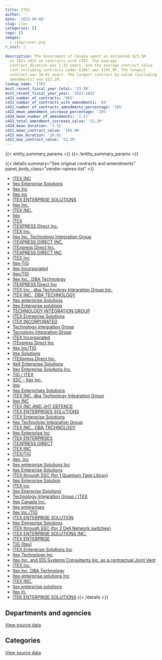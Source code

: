 ```yaml
---
title: ITEX
author: ''
date: '2022-09-08'
slug: itex
categories: []
tags: []
images:
  - /img/cover.png
r_init: |-
  
description: The Government of Canada spent an estimated $23.5M
  in 2021-2022 on contracts with ITEX. The average
  contract duration was 1.32 years, and the average contract value
  (not including contracts under $10k) was $195.9K. The longest
  contract was 10.01 years. The largest contract by value (including
  amendments) was $23.1M.
lookup_name: 'ITEX'
most_recent_fiscal_year_total: '23.5M'
most_recent_fiscal_year_year: '2021-2022'
s431_number_of_contracts: '902'
s431_number_of_contracts_with_amendments: '94'
s431_number_of_contracts_amendments_percentage: '10%'
s432_mean_amendment_increase_percentage: '28%'
s434_mean_number_of_amendments: '1.27'
s433_total_amendment_increase_value: '22.2M'
s424_mean_duration: '1.32'
s421_mean_contract_value: '195.9K'
s425_max_duration: '10.01'
s422_max_contract_value: '23.1M'
---
```


<script src="/rmarkdown-libs/htmlwidgets/htmlwidgets.js"></script>
<link href="/rmarkdown-libs/datatables-css/datatables-crosstalk.css" rel="stylesheet" />
<script src="/rmarkdown-libs/datatables-binding/datatables.js"></script>
<script src="/rmarkdown-libs/jquery/jquery-3.6.0.min.js"></script>
<link href="/rmarkdown-libs/dt-core-bootstrap/css/dataTables.bootstrap.min.css" rel="stylesheet" />
<link href="/rmarkdown-libs/dt-core-bootstrap/css/dataTables.bootstrap.extra.css" rel="stylesheet" />
<script src="/rmarkdown-libs/dt-core-bootstrap/js/jquery.dataTables.min.js"></script>
<script src="/rmarkdown-libs/dt-core-bootstrap/js/dataTables.bootstrap.min.js"></script>
<link href="/rmarkdown-libs/crosstalk/css/crosstalk.min.css" rel="stylesheet" />
<script src="/rmarkdown-libs/crosstalk/js/crosstalk.min.js"></script>
<script src="/rmarkdown-libs/htmlwidgets/htmlwidgets.js"></script>
<link href="/rmarkdown-libs/datatables-css/datatables-crosstalk.css" rel="stylesheet" />
<script src="/rmarkdown-libs/datatables-binding/datatables.js"></script>
<script src="/rmarkdown-libs/jquery/jquery-3.6.0.min.js"></script>
<link href="/rmarkdown-libs/dt-core-bootstrap/css/dataTables.bootstrap.min.css" rel="stylesheet" />
<link href="/rmarkdown-libs/dt-core-bootstrap/css/dataTables.bootstrap.extra.css" rel="stylesheet" />
<script src="/rmarkdown-libs/dt-core-bootstrap/js/jquery.dataTables.min.js"></script>
<script src="/rmarkdown-libs/dt-core-bootstrap/js/dataTables.bootstrap.min.js"></script>
<link href="/rmarkdown-libs/crosstalk/css/crosstalk.min.css" rel="stylesheet" />
<script src="/rmarkdown-libs/crosstalk/js/crosstalk.min.js"></script>

{{< entity_summary_params >}}
{{< /entity_summary_params >}}

{{< details summary="See original contracts and amendments" panel_body_class="vendor-names-list" >}}
- [ITEX INC](https://search.open.canada.ca/en/ct/?sort=contract_value_f%20desc&page=1&search_text=%22ITEX%20INC%22)
- [Itex Enterprise Solutions](https://search.open.canada.ca/en/ct/?sort=contract_value_f%20desc&page=1&search_text=%22Itex%20Enterprise%20Solutions%22)
- [Itex Inc](https://search.open.canada.ca/en/ct/?sort=contract_value_f%20desc&page=1&search_text=%22Itex%20Inc%22)
- [Itex inc](https://search.open.canada.ca/en/ct/?sort=contract_value_f%20desc&page=1&search_text=%22Itex%20inc%22)
- [ITEX ENTERPRISE SOLUTIONS](https://search.open.canada.ca/en/ct/?sort=contract_value_f%20desc&page=1&search_text=%22ITEX%20ENTERPRISE%20SOLUTIONS%22)
- [Itex Inc.](https://search.open.canada.ca/en/ct/?sort=contract_value_f%20desc&page=1&search_text=%22Itex%20Inc.%22)
- [ITEX INC.](https://search.open.canada.ca/en/ct/?sort=contract_value_f%20desc&page=1&search_text=%22ITEX%20INC.%22)
- [Itex](https://search.open.canada.ca/en/ct/?sort=contract_value_f%20desc&page=1&search_text=%22Itex%22)
- [ITEX](https://search.open.canada.ca/en/ct/?sort=contract_value_f%20desc&page=1&search_text=%22ITEX%22)
- [ITEXPRESS Direct Inc.](https://search.open.canada.ca/en/ct/?sort=contract_value_f%20desc&page=1&search_text=%22ITEXPRESS%20Direct%20Inc.%22)
- [ITEX Inc.](https://search.open.canada.ca/en/ct/?sort=contract_value_f%20desc&page=1&search_text=%22ITEX%20Inc.%22)
- [Itex Inc. Technology Integration Group](https://search.open.canada.ca/en/ct/?sort=contract_value_f%20desc&page=1&search_text=%22Itex%20Inc.%20Technology%20Integration%20Group%22)
- [ITEXPRESS DIRECT INC.](https://search.open.canada.ca/en/ct/?sort=contract_value_f%20desc&page=1&search_text=%22ITEXPRESS%20DIRECT%20INC.%22)
- [ITExpress Direct Inc.](https://search.open.canada.ca/en/ct/?sort=contract_value_f%20desc&page=1&search_text=%22ITExpress%20Direct%20Inc.%22)
- [ITEXPRESS DIRECT INC](https://search.open.canada.ca/en/ct/?sort=contract_value_f%20desc&page=1&search_text=%22ITEXPRESS%20DIRECT%20INC%22)
- [ITEX Inc](https://search.open.canada.ca/en/ct/?sort=contract_value_f%20desc&page=1&search_text=%22ITEX%20Inc%22)
- [Itex-TIG](https://search.open.canada.ca/en/ct/?sort=contract_value_f%20desc&page=1&search_text=%22Itex-TIG%22)
- [Itex Incorporated](https://search.open.canada.ca/en/ct/?sort=contract_value_f%20desc&page=1&search_text=%22Itex%20Incorporated%22)
- [Itex/TIG](https://search.open.canada.ca/en/ct/?sort=contract_value_f%20desc&page=1&search_text=%22Itex%2fTIG%22)
- [Itex Inc..,DBA Technology](https://search.open.canada.ca/en/ct/?sort=contract_value_f%20desc&page=1&search_text=%22Itex%20Inc..%2cDBA%20Technology%22)
- [ITEXPRESS Direct Inc](https://search.open.canada.ca/en/ct/?sort=contract_value_f%20desc&page=1&search_text=%22ITEXPRESS%20Direct%20Inc%22)
- [ITEX Inc., dba Technology Integration Group Inc.](https://search.open.canada.ca/en/ct/?sort=contract_value_f%20desc&page=1&search_text=%22ITEX%20Inc.%2c%20dba%20Technology%20Integration%20Group%20Inc.%22)
- [ITEX INC., DBA TECHNOLOGY](https://search.open.canada.ca/en/ct/?sort=contract_value_f%20desc&page=1&search_text=%22ITEX%20INC.%2c%20DBA%20TECHNOLOGY%22)
- [Itex enterprise Solutions](https://search.open.canada.ca/en/ct/?sort=contract_value_f%20desc&page=1&search_text=%22Itex%20enterprise%20Solutions%22)
- [Itex Enterprise solutions](https://search.open.canada.ca/en/ct/?sort=contract_value_f%20desc&page=1&search_text=%22Itex%20Enterprise%20solutions%22)
- [TECHNOLOGY INTEGRATION GROUP](https://search.open.canada.ca/en/ct/?sort=contract_value_f%20desc&page=1&search_text=%22TECHNOLOGY%20INTEGRATION%20GROUP%22)
- [ITEX Entreprise Solutions](https://search.open.canada.ca/en/ct/?sort=contract_value_f%20desc&page=1&search_text=%22ITEX%20Entreprise%20Solutions%22)
- [ITEX INCORPORATED](https://search.open.canada.ca/en/ct/?sort=contract_value_f%20desc&page=1&search_text=%22ITEX%20INCORPORATED%22)
- [Technology Integration Group](https://search.open.canada.ca/en/ct/?sort=contract_value_f%20desc&page=1&search_text=%22Technology%20Integration%20Group%22)
- [Tecnology Integration Group](https://search.open.canada.ca/en/ct/?sort=contract_value_f%20desc&page=1&search_text=%22Tecnology%20Integration%20Group%22)
- [ITEX Incorporated](https://search.open.canada.ca/en/ct/?sort=contract_value_f%20desc&page=1&search_text=%22ITEX%20Incorporated%22)
- [ITExpress Direct Inc](https://search.open.canada.ca/en/ct/?sort=contract_value_f%20desc&page=1&search_text=%22ITExpress%20Direct%20Inc%22)
- [Itex Inc/TIG](https://search.open.canada.ca/en/ct/?sort=contract_value_f%20desc&page=1&search_text=%22Itex%20Inc%2fTIG%22)
- [Itex Solutions](https://search.open.canada.ca/en/ct/?sort=contract_value_f%20desc&page=1&search_text=%22Itex%20Solutions%22)
- [ITEXpress Direct Inc.](https://search.open.canada.ca/en/ct/?sort=contract_value_f%20desc&page=1&search_text=%22ITEXpress%20Direct%20Inc.%22)
- [IteX Enterprise Solutions](https://search.open.canada.ca/en/ct/?sort=contract_value_f%20desc&page=1&search_text=%22IteX%20Enterprise%20Solutions%22)
- [Itex Enterprise Solutions Inc.](https://search.open.canada.ca/en/ct/?sort=contract_value_f%20desc&page=1&search_text=%22Itex%20Enterprise%20Solutions%20Inc.%22)
- [TIG / ITEX](https://search.open.canada.ca/en/ct/?sort=contract_value_f%20desc&page=1&search_text=%22TIG%20%2f%20ITEX%22)
- [SSC - Itex Inc.](https://search.open.canada.ca/en/ct/?sort=contract_value_f%20desc&page=1&search_text=%22SSC%20-%20Itex%20Inc.%22)
- [itex](https://search.open.canada.ca/en/ct/?sort=contract_value_f%20desc&page=1&search_text=%22itex%22)
- [Itex Enterprises Solutions](https://search.open.canada.ca/en/ct/?sort=contract_value_f%20desc&page=1&search_text=%22Itex%20Enterprises%20Solutions%22)
- [ITEX INC. dba Technology Integration Group](https://search.open.canada.ca/en/ct/?sort=contract_value_f%20desc&page=1&search_text=%22ITEX%20INC.%20dba%20Technology%20Integration%20Group%22)
- [Itex INC](https://search.open.canada.ca/en/ct/?sort=contract_value_f%20desc&page=1&search_text=%22Itex%20INC%22)
- [ITEX INC AND JHT DEFENCE](https://search.open.canada.ca/en/ct/?sort=contract_value_f%20desc&page=1&search_text=%22ITEX%20INC%20AND%20JHT%20DEFENCE%22)
- [ITEX ENTERPRISES SOLUTIONS](https://search.open.canada.ca/en/ct/?sort=contract_value_f%20desc&page=1&search_text=%22ITEX%20ENTERPRISES%20SOLUTIONS%22)
- [ITEX Enterprise Solutions](https://search.open.canada.ca/en/ct/?sort=contract_value_f%20desc&page=1&search_text=%22ITEX%20Enterprise%20Solutions%22)
- [Itex Technology Integration Group](https://search.open.canada.ca/en/ct/?sort=contract_value_f%20desc&page=1&search_text=%22Itex%20Technology%20Integration%20Group%22)
- [ITEX INC..,DBA TRCHNOLOGY](https://search.open.canada.ca/en/ct/?sort=contract_value_f%20desc&page=1&search_text=%22ITEX%20INC..%2cDBA%20TRCHNOLOGY%22)
- [Itex Enterprise Inc](https://search.open.canada.ca/en/ct/?sort=contract_value_f%20desc&page=1&search_text=%22Itex%20Enterprise%20Inc%22)
- [ITEX ENTERPRISES](https://search.open.canada.ca/en/ct/?sort=contract_value_f%20desc&page=1&search_text=%22ITEX%20ENTERPRISES%22)
- [ITEXPRESS DIRECT](https://search.open.canada.ca/en/ct/?sort=contract_value_f%20desc&page=1&search_text=%22ITEXPRESS%20DIRECT%22)
- [ITEX INC](https://search.open.canada.ca/en/ct/?sort=contract_value_f%20desc&page=1&search_text=%22ITEX%20%20INC%22)
- [ITEX/TIG](https://search.open.canada.ca/en/ct/?sort=contract_value_f%20desc&page=1&search_text=%22ITEX%2fTIG%22)
- [Itex. Inc](https://search.open.canada.ca/en/ct/?sort=contract_value_f%20desc&page=1&search_text=%22Itex.%20Inc%22)
- [Itex enterprise Solutions Inc](https://search.open.canada.ca/en/ct/?sort=contract_value_f%20desc&page=1&search_text=%22Itex%20enterprise%20Solutions%20Inc%22)
- [itex Enterprise Solutions](https://search.open.canada.ca/en/ct/?sort=contract_value_f%20desc&page=1&search_text=%22itex%20Enterprise%20Solutions%22)
- [ITEX through SSC (for 1 Quantum Tape Libray)](https://search.open.canada.ca/en/ct/?sort=contract_value_f%20desc&page=1&search_text=%22ITEX%20through%20SSC%20%28for%201%20Quantum%20Tape%20Libray%29%22)
- [Itex Enterprise Solution](https://search.open.canada.ca/en/ct/?sort=contract_value_f%20desc&page=1&search_text=%22Itex%20Enterprise%20Solution%22)
- [ITEX inc](https://search.open.canada.ca/en/ct/?sort=contract_value_f%20desc&page=1&search_text=%22ITEX%20inc%22)
- [Itex Enerprise Solutions](https://search.open.canada.ca/en/ct/?sort=contract_value_f%20desc&page=1&search_text=%22Itex%20Enerprise%20Solutions%22)
- [Technology Integration Group / ITEX](https://search.open.canada.ca/en/ct/?sort=contract_value_f%20desc&page=1&search_text=%22Technology%20Integration%20Group%20%2f%20ITEX%22)
- [Itex Canada Inc.](https://search.open.canada.ca/en/ct/?sort=contract_value_f%20desc&page=1&search_text=%22Itex%20Canada%20Inc.%22)
- [itex enterprises](https://search.open.canada.ca/en/ct/?sort=contract_value_f%20desc&page=1&search_text=%22itex%20enterprises%22)
- [Itex Inc./TIG](https://search.open.canada.ca/en/ct/?sort=contract_value_f%20desc&page=1&search_text=%22Itex%20Inc.%2fTIG%22)
- [ITEX ENTERPRISE SOLUTION](https://search.open.canada.ca/en/ct/?sort=contract_value_f%20desc&page=1&search_text=%22ITEX%20ENTERPRISE%20SOLUTION%22)
- [Itex Entreprise Solutions](https://search.open.canada.ca/en/ct/?sort=contract_value_f%20desc&page=1&search_text=%22Itex%20Entreprise%20Solutions%22)
- [ITEX through SSC (for 2 Dell Network switches)](https://search.open.canada.ca/en/ct/?sort=contract_value_f%20desc&page=1&search_text=%22ITEX%20through%20SSC%20%28for%202%20Dell%20Network%20switches%29%22)
- [ITEX ENTERPRISE SOLUTIONS INC.](https://search.open.canada.ca/en/ct/?sort=contract_value_f%20desc&page=1&search_text=%22ITEX%20ENTERPRISE%20SOLUTIONS%20INC.%22)
- [ITEX ENTERPRISE](https://search.open.canada.ca/en/ct/?sort=contract_value_f%20desc&page=1&search_text=%22ITEX%20ENTERPRISE%22)
- [TIG (Itex)](https://search.open.canada.ca/en/ct/?sort=contract_value_f%20desc&page=1&search_text=%22TIG%20%28Itex%29%22)
- [ITEX Enterprise Solutions Inc](https://search.open.canada.ca/en/ct/?sort=contract_value_f%20desc&page=1&search_text=%22ITEX%20Enterprise%20Solutions%20Inc%22)
- [Itex Technology Inc](https://search.open.canada.ca/en/ct/?sort=contract_value_f%20desc&page=1&search_text=%22Itex%20Technology%20Inc%22)
- [Itex Inc. and IDS Systems Consultants Inc. as a contractual Joint Vent](https://search.open.canada.ca/en/ct/?sort=contract_value_f%20desc&page=1&search_text=%22Itex%20Inc.%20and%20IDS%20Systems%20Consultants%20Inc.%20as%20a%20contractual%20Joint%20Vent%22)
- [ITEX Inc,](https://search.open.canada.ca/en/ct/?sort=contract_value_f%20desc&page=1&search_text=%22ITEX%20Inc%2c%22)
- [Itex Inc.,DBA Technology](https://search.open.canada.ca/en/ct/?sort=contract_value_f%20desc&page=1&search_text=%22Itex%20Inc.%2cDBA%20Technology%22)
- [Itex enterprise solutions Inc](https://search.open.canada.ca/en/ct/?sort=contract_value_f%20desc&page=1&search_text=%22Itex%20enterprise%20solutions%20Inc%22)
- [ITEX INC.](https://search.open.canada.ca/en/ct/?sort=contract_value_f%20desc&page=1&search_text=%22ITEX%20%20%20%20INC.%22)
- [itex enterprise solutions](https://search.open.canada.ca/en/ct/?sort=contract_value_f%20desc&page=1&search_text=%22itex%20enterprise%20solutions%22)
- [Itex In.](https://search.open.canada.ca/en/ct/?sort=contract_value_f%20desc&page=1&search_text=%22Itex%20In.%22)
- [ITEK ENTERPRISE SOLUTIONS](https://search.open.canada.ca/en/ct/?sort=contract_value_f%20desc&page=1&search_text=%22ITEK%20ENTERPRISE%20SOLUTIONS%22)
{{< /details >}}

## Departments and agencies

<div id="htmlwidget-1" style="width:100%;height:auto;" class="datatables html-widget"></div>
<script type="application/json" data-for="htmlwidget-1">{"x":{"style":"bootstrap","filter":"none","vertical":false,"data":[["<a href=\"/departments/aafc-aac/\">Agriculture and Agri-Food Canada<\/a>","<a href=\"/departments/aandc-aadnc/\">Crown-Indigenous Relations and Northern Affairs Canada<\/a>","<a href=\"/departments/atssc-scdata/\">Administrative Tribunals Support Service of Canada<\/a>","<a href=\"/departments/cas-satj/\">Courts Administration Service<\/a>","<a href=\"/departments/cbsa-asfc/\">Canada Border Services Agency<\/a>","<a href=\"/departments/cgc-ccg/\">Canadian Grain Commission<\/a>","<a href=\"/departments/cic/\">Immigration, Refugees and Citizenship Canada<\/a>","<a href=\"/departments/cihr-irsc/\">Canadian Institutes of Health Research<\/a>","<a href=\"/departments/cnsc-ccsn/\">Canadian Nuclear Safety Commission<\/a>","<a href=\"/departments/cpc-cpp/\">Civilian Review and Complaints Commission for the RCMP<\/a>","<a href=\"/departments/cra-arc/\">Canada Revenue Agency<\/a>","<a href=\"/departments/csa-asc/\">Canadian Space Agency<\/a>","<a href=\"/departments/csps-efpc/\">Canada School of Public Service<\/a>","<a href=\"/departments/cta-otc/\">Canadian Transportation Agency<\/a>","<a href=\"/departments/dfatd-maecd/\">Global Affairs Canada<\/a>","<a href=\"/departments/dfo-mpo/\">Fisheries and Oceans Canada<\/a>","<a href=\"/departments/dnd-mdn/\">National Defence<\/a>","<a href=\"/departments/ec/\">Environment and Climate Change Canada<\/a>","<a href=\"/departments/esdc-edsc/\">Employment and Social Development Canada<\/a>","<a href=\"/departments/fja-cmf/\">Office of the Commissioner for Federal Judicial Affairs Canada<\/a>","<a href=\"/departments/hc-sc/\">Health Canada<\/a>","<a href=\"/departments/ic/\">Innovation, Science and Economic Development Canada<\/a>","<a href=\"/departments/ijc-cmi/\">International Joint Commission<\/a>","<a href=\"/departments/isc-sac/\">Indigenous Services Canada<\/a>","<a href=\"/departments/lac-bac/\">Library and Archives Canada<\/a>","<a href=\"/departments/mgerc-ceegm/\">Military Grievances External Review Committee<\/a>","<a href=\"/departments/nrc-cnrc/\">National Research Council Canada<\/a>","<a href=\"/departments/nrcan-rncan/\">Natural Resources Canada<\/a>","<a href=\"/departments/nserc-crsng/\">Natural Sciences and Engineering Research Council of Canada<\/a>","<a href=\"/departments/oag-bvg/\">Office of the Auditor General of Canada<\/a>","<a href=\"/departments/ocl-cal/\">Office of the Commissioner of Lobbying of Canada<\/a>","<a href=\"/departments/oic-ci/\">Office of the Information Commissioner of Canada<\/a>","<a href=\"/departments/opc-cpvp/\">Office of the Privacy Commissioner of Canada<\/a>","<a href=\"/departments/osfi-bsif/\">Office of the Superintendent of Financial Institutions Canada<\/a>","<a href=\"/departments/osgg-bsgg/\">Office of the Secretary to the Governor General<\/a>","<a href=\"/departments/pc/\">Parks Canada<\/a>","<a href=\"/departments/pch/\">Canadian Heritage<\/a>","<a href=\"/departments/pco-bcp/\">Privy Council Office<\/a>","<a href=\"/departments/phac-aspc/\">Public Health Agency of Canada<\/a>","<a href=\"/departments/psc-cfp/\">Public Service Commission of Canada<\/a>","<a href=\"/departments/pwgsc-tpsgc/\">Public Services and Procurement Canada<\/a>","<a href=\"/departments/rcmp-grc/\">Royal Canadian Mounted Police<\/a>","<a href=\"/departments/sirc-csars/\">Security Intelligence Review Committee<\/a>","<a href=\"/departments/ssc-spc/\">Shared Services Canada<\/a>","<a href=\"/departments/tbs-sct/\">Treasury Board of Canada Secretariat<\/a>","<a href=\"/departments/tc/\">Transport Canada<\/a>","<a href=\"/departments/wage/\">Department for Women and Gender Equality<\/a>"],[15311.5,130929.04,299565.53,193479.33,28459.57,null,86439.79,28954.14,99818.78,null,295628.98,null,null,null,33487.1,362479.47,11001079.39,23521.35,null,53296.89,28625.02,65580.91,10494.57,null,181617.67,9888.43,31504.4,102981.31,72335.58,537637.29,29313,19115.5,43961.04,1115030.8,8255.05,37031.38,null,null,20420.4,null,null,391986.62,49195.72,21372497.64,115043.77,11890.16,null],[null,122020.67,18212.85,27929.29,66610.71,125193.92,16404.55,37494.37,null,27905.25,183910.02,46196.96,10144.24,null,169926.31,195784.96,10351534.13,null,26102.99,9010.23,null,48188.84,null,null,null,64915.11,14900.52,58621.95,326326.73,11881.66,6065.04,null,122417.31,129095.84,27615.11,60252.43,35739.1,null,null,null,13739.51,89377.83,null,11448962.54,null,null,21866.87],[17967,null,324916.62,117646.21,23072.74,76381.97,14677.53,41504.37,null,null,31871.56,null,938.72,null,40718.11,93198.32,5395452.8,11537.51,71731.46,5109.38,12581.42,67874.56,null,355.88,null,27777.88,6761.58,47054.74,11671.26,28056.74,null,null,47532.36,184485.95,10827.74,161711.95,null,38443.09,null,32.26,null,33083.08,null,14507653.65,null,null,null],[null,null,121397.14,120655.15,10636.05,null,14677.53,37714.16,null,12199.49,10752.1,13081.86,24402.97,17335.02,null,16666.37,7216391.83,12496.12,108471.93,38613.49,5020.36,58537.64,null,18251.67,null,18504.97,null,8921.05,33049.83,192895.54,null,null,31767.97,126269.91,19420.49,84219.8,null,275131.91,null,11741.18,24962.21,77707,null,14711495.64,null,null,null]],"container":"<table class=\"table table-striped table-hover row-border order-column display\">\n  <thead>\n    <tr>\n      <th>Department<\/th>\n      <th>2018-2019<\/th>\n      <th>2019-2020<\/th>\n      <th>2020-2021<\/th>\n      <th>2021-2022<\/th>\n    <\/tr>\n  <\/thead>\n<\/table>","options":{"order":[[4,"desc"]],"pageLength":10,"autoWidth":true,"columnDefs":[{"targets":1,"render":"function(data, type, row, meta) {\n    return type !== 'display' ? data : DTWidget.formatCurrency(data, \"$\", 2, 3, \",\", \".\", true, null);\n  }"},{"targets":2,"render":"function(data, type, row, meta) {\n    return type !== 'display' ? data : DTWidget.formatCurrency(data, \"$\", 2, 3, \",\", \".\", true, null);\n  }"},{"targets":3,"render":"function(data, type, row, meta) {\n    return type !== 'display' ? data : DTWidget.formatCurrency(data, \"$\", 2, 3, \",\", \".\", true, null);\n  }"},{"targets":4,"render":"function(data, type, row, meta) {\n    return type !== 'display' ? data : DTWidget.formatCurrency(data, \"$\", 2, 3, \",\", \".\", true, null);\n  }"},{"width":"16%","targets":[1,2,3,4]},{"className":"dt-right","targets":[1,2,3,4]}],"orderClasses":false}},"evals":["options.columnDefs.0.render","options.columnDefs.1.render","options.columnDefs.2.render","options.columnDefs.3.render"],"jsHooks":[]}</script>
<p class="text-right">
<a href="https://github.com/GoC-Spending/contracts-data/tree/main/data/out/vendors/itex/summary_by_fiscal_year_by_department.csv" class="source-data-link btn btn-link">View source data</a>
</p>

## Categories

<div id="htmlwidget-2" style="width:100%;height:auto;" class="datatables html-widget"></div>
<script type="application/json" data-for="htmlwidget-2">{"x":{"style":"bootstrap","filter":"none","vertical":false,"data":[["<a href=\"/categories/facilities_and_construction/\">Facilities and construction<\/a>","<a href=\"/categories/office_management/\">Office management<\/a>","<a href=\"/categories/defence/\">Defence<\/a>","<a href=\"/categories/professional_services/\">Professional services<\/a>","<a href=\"/categories/information_technology/\">Information technology<\/a>","<a href=\"/categories/industrial_products_and_services/\">Industrial products and services<\/a>","<a href=\"/categories/human_capital/\">Human capital<\/a>"],[80906.25,107086.33,10917008.72,null,25779016.95,9780.76,13058.12],[15065.92,22870.3,10329831.45,1498.95,13472910.17,72171.04,null],[24662.14,null,5370790.66,9473.35,16035247.22,12455.07,null],[20644.63,null,7216391.83,null,16223896.84,12455.07,null]],"container":"<table class=\"table table-striped table-hover row-border order-column display\">\n  <thead>\n    <tr>\n      <th>Category<\/th>\n      <th>2018-2019<\/th>\n      <th>2019-2020<\/th>\n      <th>2020-2021<\/th>\n      <th>2021-2022<\/th>\n    <\/tr>\n  <\/thead>\n<\/table>","options":{"order":[[4,"desc"]],"dom":"t","pageLength":30,"autoWidth":true,"columnDefs":[{"targets":1,"render":"function(data, type, row, meta) {\n    return type !== 'display' ? data : DTWidget.formatCurrency(data, \"$\", 2, 3, \",\", \".\", true, null);\n  }"},{"targets":2,"render":"function(data, type, row, meta) {\n    return type !== 'display' ? data : DTWidget.formatCurrency(data, \"$\", 2, 3, \",\", \".\", true, null);\n  }"},{"targets":3,"render":"function(data, type, row, meta) {\n    return type !== 'display' ? data : DTWidget.formatCurrency(data, \"$\", 2, 3, \",\", \".\", true, null);\n  }"},{"targets":4,"render":"function(data, type, row, meta) {\n    return type !== 'display' ? data : DTWidget.formatCurrency(data, \"$\", 2, 3, \",\", \".\", true, null);\n  }"},{"width":"16%","targets":[1,2,3,4]},{"className":"dt-right","targets":[1,2,3,4]}],"orderClasses":false,"lengthMenu":[10,25,30,50,100]}},"evals":["options.columnDefs.0.render","options.columnDefs.1.render","options.columnDefs.2.render","options.columnDefs.3.render"],"jsHooks":[]}</script>
<p class="text-right">
<a href="https://github.com/GoC-Spending/contracts-data/tree/main/data/out/vendors/itex/summary_by_fiscal_year_by_category.csv" class="source-data-link btn btn-link">View source data</a>
</p>
